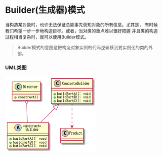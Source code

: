 # Builder(生成器)模式

当构造某对象时，也许无法保证总能事先获知对象的所有信息。尤其是，
有时候我们希望一步一步地构造目标。或者，当对类的重点难以很好把握
并且类的构造过程相当复杂时，就可以使用Builder模式。

> Builder模式的意图是把构造对象实例的代码逻辑移到要实例化的类的外部。

### UML类图
![builder](resources/builder.png)